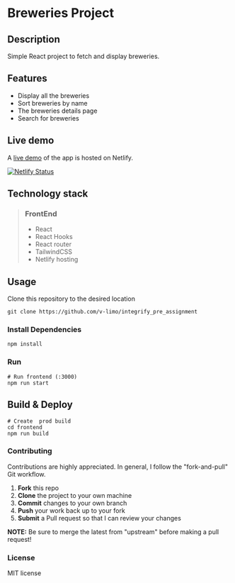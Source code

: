 # Breweries Project

## Description

Simple React project to fetch and display  breweries.


## Features

- Display all the breweries
- Sort breweries by name
- The breweries details page
- Search for breweries

## Live demo

A [live demo](https://affectionate-joliot-640bf8.netlify.app/) of the app is hosted on Netlify.

[![Netlify Status](https://api.netlify.com/api/v1/badges/8b40e482-bbd6-4493-bbf7-8cab7a674d1e/deploy-status)](
    https://app.netlify.com/sites/imo-pre-assignment/deploys)

## Technology stack

> ### FrontEnd
>
> - React
> - React Hooks
> - React router
> - TailwindCSS
> - Netlify hosting
>   <br>

## Usage

Clone this repository to the desired location

```Shell
git clone https://github.com/v-limo/integrify_pre_assignment
```

### Install Dependencies

```
npm install

```

### Run

```
# Run frontend (:3000)
npm run start
```

## Build & Deploy

```
# Create  prod build
cd frontend
npm run build
```

### Contributing

Contributions are highly appreciated. In general, I follow the "fork-and-pull" Git workflow.

1. **Fork** this repo
2. **Clone** the project to your own machine
3. **Commit** changes to your own branch
4. **Push** your work back up to your fork
5. **Submit** a Pull request so that I can review your changes

**NOTE:** Be sure to merge the latest from "upstream" before making a pull request!

### License

MIT license

